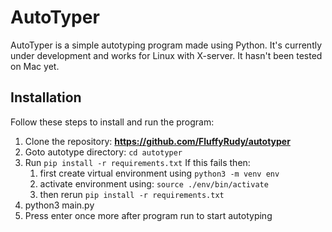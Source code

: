 # AutoTyper

AutoTyper is a simple autotyping program made using Python. It's currently under development and works for Linux with X-server. It hasn't been tested on Mac yet.


## Installation

Follow these steps to install and run the program:

1. Clone the repository: **https://github.com/FluffyRudy/autotyper**
2. Goto autotype directory: `cd autotyper`
2. Run `pip install -r requirements.txt` 
   If this fails then:
   1. first create virtual environment using `python3 -m venv env`
   2. activate environment using: `source ./env/bin/activate`
   3. then rerun `pip install -r requirements.txt`
3. python3 main.py
4. Press enter once more after program run to start autotyping


